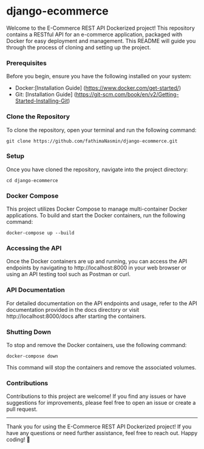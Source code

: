 # django-ecommerce
Welcome to the E-Commerce REST API Dockerized project! This repository contains a RESTful API for an e-commerce application, packaged with Docker for easy deployment and management. This README will guide you through the process of cloning and setting up the project.

### Prerequisites
Before you begin, ensure you have the following installed on your system:
- Docker:[Installation Guide] (https://www.docker.com/get-started/)
- Git: [Installation Guide] (https://git-scm.com/book/en/v2/Getting-Started-Installing-Git)

### Clone the Repository
To clone the repository, open your terminal and run the following command:

`git clone https://github.com/fathimaNasmin/django-ecommerce.git`

### Setup
Once you have cloned the repository, navigate into the project directory:

`cd django-ecommerce`

### Docker Compose
This project utilizes Docker Compose to manage multi-container Docker applications. To build and start the Docker containers, run the following command:

`docker-compose up --build`

### Accessing the API
Once the Docker containers are up and running, you can access the API endpoints by navigating to http://localhost:8000 in your web browser or using an API testing tool such as Postman or curl.

### API Documentation
For detailed documentation on the API endpoints and usage, refer to the API documentation provided in the docs directory or visit http://localhost:8000/docs after starting the containers.

### Shutting Down
To stop and remove the Docker containers, use the following command:

`docker-compose down`

This command will stop the containers and remove the associated volumes.

### Contributions
Contributions to this project are welcome! If you find any issues or have suggestions for improvements, please feel free to open an issue or create a pull request.

***
Thank you for using the E-Commerce REST API Dockerized project! If you have any questions or need further assistance, feel free to reach out. Happy coding! 🚀

